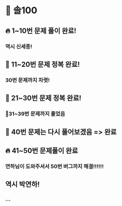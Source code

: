 # 📘 솔100

## 🔥 1~10번 문제 풀이 완료!

### 역시 신세종!

## 🎉 11~20번 문제 정복 완료!

### 30번 문제까지 차렷!

## 🎉 21~30번 문제 정복 완료!

### 🎉31~39번 문제까지 풀었음

## 🎉 40번 문제는 다시 풀어보겠음 => 완료

## 🔥 41~50번 문제풀이 완료

### 연하님이 도와주셔서 50번 버그까지 해결!!!!!!

## 역시 박연하!

### ...
